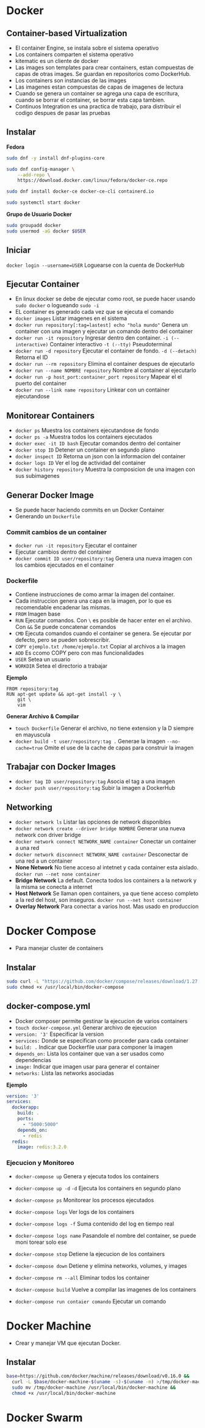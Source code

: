 # Docker

## Container-based Virtualization
- El container Engine, se instala sobre el sistema operativo
- Los containers comparten el sistema operativo
- kitematic es un cliente de docker
- Las images son templates para crear containers, estan compuestas de capas de otras images. Se guardan en repositorios como DockerHub.
- Los containers son instancias de las images
- Las imagenes estan compuestas de capas de imagenes de lectura
- Cuando se genera un container se agrega una capa de escritura, cuando se borrar el container, se borrar esta capa tambien.
- Continuos Integration es una practica de trabajo, para distribuir el codigo despues de pasar las pruebas

## Instalar

**Fedora**
```bash 
sudo dnf -y install dnf-plugins-core

sudo dnf config-manager \
    --add-repo \
    https://download.docker.com/linux/fedora/docker-ce.repo

sudo dnf install docker-ce docker-ce-cli containerd.io

sudo systemctl start docker
```

**Grupo de Usuario Docker**  
```bash
sudo groupadd docker
sudo usermod -aG docker $USER
```

## Iniciar
`docker login --username=USER` Loguearse con la cuenta de DockerHub

## Ejecutar Container
- En linux docker se debe de ejecutar como root, se puede hacer usando `sudo docker` o logueando `sudo -i`
- EL container es generado cada vez que se ejecuta el comando
- `docker images` Listar imagenes en el sistema
- `docker run repository[:tag=lastest] echo "hola mundo"` Genera un container con una imagen y ejecutar un comando dentro del container
- `docker run -it repository` Ingresar dentro den container. `-i (--interactive)` Container interactivo `-t (--tty)` Pseudoterminal
- `docker run -d repository` Ejecutar el container de fondo. `-d (--detach)` Retorna el ID
- `docker run --rm repository` Elimina el container despues de ejecutarlo
- `docker run --name NOMBRE repository` Nombre al container al ejecutarlo
- `docker run -p host_port:container_port repository` Mapear el el puerto del container
- `docker run --link name repository` Linkear con un container ejecutandose

## Monitorear Containers
- `docker ps` Muestra los containers ejecutandose de fondo
- `docker ps -a` Muestra todos los containers ejecutados
- `docker exec -it ID bash` Ejecutar comandos dentro del container
- `docker stop ID` Detener un container en segundo plano
- `docker inspect ID` Retorna un json con la informacion del container
- `docker logs ID` Ver el log de actividad del container
- `docker history repository` Muestra la composicion de una imagen con sus subimagenes

## Generar Docker Image
- Se puede hacer haciendo commits en un Docker Container
- Generando un `Dockerfile`

### Commit cambios de un container
- `docker run -it repository` Ejecutar el container
- Ejecutar cambios dentro del container
- `docker commit ID user/repository:tag` Genera una nueva imagen con los cambios ejecutados en el container

### Dockerfile
- Contiene instrucciones de como armar la imagen del container.
- Cada instruccion genera una capa en la imagen, por lo que es recomendable encadenar las mismas.
- `FROM` Imagen base
- `RUN` Ejecutar comandos. Con `\` es posible de hacer enter en el archivo. Con `&&` Se puede concatenar comandos
- `CMD` Ejecuta comandos cuando el container se genera. Se ejecutar por defecto, pero se pueden sobrescribir.
- `COPY ejemplo.txt /home/ejemplo.txt` Copiar al archivos a la imagen
- `ADD` Es ccomo COPY pero con mas funcionalidades
- `USER` Setea un usuario
- `WORKDIR` Setea el directorio a trabajar

**Ejemplo**
```
FROM repository:tag
RUN apt-get update && apt-get install -y \
    git \
    vim
```

**Generar Archivo & Compilar**
- `touch Dockerfile` Generar el archivo, no tiene extension y la D siempre en mayuscula
- `docker build -t user/repository:tag .` Generae la imagen `--no-cache=true` Omite el use de la cache de capas para construir la imagen

## Trabajar con Docker Images
- `docker tag ID user/repository:tag` Asocia el tag a una imagen
- `docker push user/repository:tag` Subir la imagen a DockerHub


## Networking
- `docker network ls` Listar las opciones de network disponibles
- `docker network create --driver bridge NOMBRE` Generar una nueva network con driver bridge
- `docker network connect NETWORK_NAME container` Conectar un container a una red
- `docker network disconnect NETWORK_NAME container` Desconectar de una red a un container
- **None Network** No tiene acceso al intetnet y cada container esta aislado. `docker run --net none container`
- **Bridge Network** La default. Conecta todos los containers a la network y la misma se conecta a internet
- **Host Network** Se llaman open containers, ya que tiene acceso completo a la red del host, son inseguros. `docker run --net host container`
- **Overlay Network** Para conectar a varios host. Mas usado en produccion

# Docker Compose
- Para manejar cluster de containers

## Instalar
```bash 
sudo curl -L "https://github.com/docker/compose/releases/download/1.27.4/docker-compose-$(uname -s)-$(uname -m)" -o /usr/local/bin/docker-compose
sudo chmod +x /usr/local/bin/docker-compose
```

## docker-compose.yml
- Docker composer permite gestinar la ejecucion de varios containers
- `touch docker-compose.yml` Generar archivo de ejecucion
- `version: '3'` Especificar la version 
- `services:` Donde se especifican como proceder para cada container
- `build: .` Indicar que Dockerfile usar para componer la imagen
- `depends_on:` Lista los container que van a ser usados como dependencias
- `image:` Indicar que imagen usar para generar el container
- `networks:` Lista las networks asociadas 

**Ejemplo**
```yaml
version: '3'
services:
  dockerapp:
    build: .
    ports:
      - "5000:5000"
    depends_on:
      - redis
  redis:
    image: redis:3.2.0
```

### Ejecucion y Monitoreo
- `docker-compose up` Genera y ejecuta todos los containers
- `docker-compose up -d` `-d` Ejecuta los containers en segundo plano

- `docker-compose ps` Monitorear los procesos ejecutados
- `docker-compose logs` Ver logs de los containers
- `docker-compose logs -f` Suma contenido del log en tiempo real
- `docker-compose logs name` Pasandole el nombre del container, se puede moni torear solo ese

- `docker-compose stop` Detiene la ejecucion de los containers
- `docker-compose down` Detiene y elimina networks, volumes, y images
- `docker-compose rm --all` Eliminar todos los container

- `docker-compose build` Vuelve a compilar las imagenes de los containers
- `docker-compose run contaier comando` Ejecutar un comando

# Docker Machine
- Crear y manejar VM que ejecutan Docker.

## Instalar
```bash
base=https://github.com/docker/machine/releases/download/v0.16.0 &&
  curl -L $base/docker-machine-$(uname -s)-$(uname -m) >/tmp/docker-machine &&
  sudo mv /tmp/docker-machine /usr/local/bin/docker-machine &&
  chmod +x /usr/local/bin/docker-machine
```

# Docker Swarm


